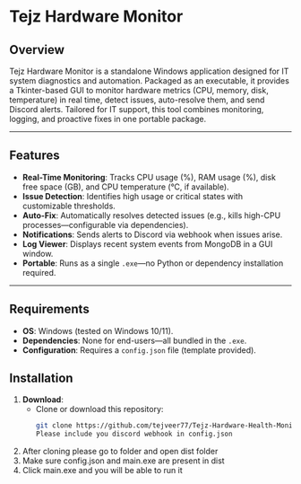# Tejz Hardware Monitor

## Overview
Tejz Hardware Monitor is a standalone Windows application designed for IT system diagnostics and automation. Packaged as an executable, it provides a Tkinter-based GUI to monitor hardware metrics (CPU, memory, disk, temperature) in real time, detect issues, auto-resolve them, and send Discord alerts. Tailored for IT support, this tool combines monitoring, logging, and proactive fixes in one portable package.

---

## Features
- **Real-Time Monitoring**: Tracks CPU usage (%), RAM usage (%), disk free space (GB), and CPU temperature (°C, if available).
- **Issue Detection**: Identifies high usage or critical states with customizable thresholds.
- **Auto-Fix**: Automatically resolves detected issues (e.g., kills high-CPU processes—configurable via dependencies).
- **Notifications**: Sends alerts to Discord via webhook when issues arise.
- **Log Viewer**: Displays recent system events from MongoDB in a GUI window.
- **Portable**: Runs as a single `.exe`—no Python or dependency installation required.

---

## Requirements
- **OS**: Windows (tested on Windows 10/11).
- **Dependencies**: None for end-users—all bundled in the `.exe`.
- **Configuration**: Requires a `config.json` file (template provided).


## Installation
1. **Download**:
   - Clone or download this repository:
     ```bash
     git clone https://github.com/tejveer77/Tejz-Hardware-Health-Monitor.git
     Please include you discord webhook in config.json
2. After cloning please go to folder and open dist folder
3. Make sure config.json and main.exe are present in dist
4. Click main.exe and you will be able to run it 
     
     
